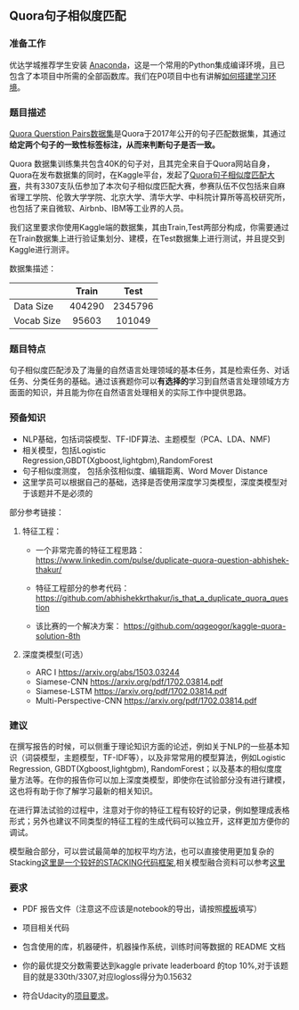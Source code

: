 ## Quora句子相似度匹配

### 准备工作


优达学城推荐学生安装 [Anaconda](https://www.continuum.io/downloads)，这是一个常用的Python集成编译环境，且已包含了本项目中所需的全部函数库。我们在P0项目中也有讲解[如何搭建学习环境](https://github.com/nd009/titanic_survival_exploration/blob/master/README.md)。

### 题目描述

[Quora Querstion Pairs数据集](https://data.quora.com/First-Quora-Dataset-Release-Question-Pairs)是Quora于2017年公开的句子匹配数据集，其通过**给定两个句子的一致性标签标注，从而来判断句子是否一致。**

Quora 数据集训练集共包含40K的句子对，且其完全来自于Quora网站自身，Quora在发布数据集的同时，在Kaggle平台，发起了[Quora句子相似度匹配大赛](https://www.kaggle.com/c/quora-question-pairs)，共有3307支队伍参加了本次句子相似度匹配大赛，参赛队伍不仅包括来自麻省理工学院、伦敦大学学院、北京大学、清华大学、中科院计算所等高校研究所，也包括了来自微软、Airbnb、IBM等工业界的人员。

我们这里要求你使用Kaggle端的数据集，其由Train,Test两部分构成，你需要通过在Train数据集上进行验证集划分、建模，在Test数据集上进行测试，并且提交到Kaggle进行测评。

数据集描述：


|  | Train | Test | 
| ------ | :-----: | :----: |
| Data Size | 404290 | 2345796 |
| Vocab Size | 95603 | 101049 |


### 题目特点

句子相似度匹配涉及了海量的自然语言处理领域的基本任务，其是检索任务、对话任务、分类任务的基础。通过该赛题你可以**有选择的**学习到自然语言处理领域方方面面的知识，并且能为你在自然语言处理相关的实际工作中提供思路。


### 预备知识

* NLP基础，包括词袋模型、TF-IDF算法、主题模型（PCA、LDA、NMF)
* 相关模型，包括Logistic Regression,GBDT(Xgboost,lightgbm),RandomForest
* 句子相似度测度， 包括余弦相似度、编辑距离、Word Mover Distance
* 这里学员可以根据自己的基础，选择是否使用深度学习类模型，深度类模型对于该题并不是必须的

部分参考链接：
1. 特征工程：
   * 一个非常完善的特征工程思路： https://www.linkedin.com/pulse/duplicate-quora-question-abhishek-thakur/

   * 特征工程部分的参考代码： https://github.com/abhishekkrthakur/is_that_a_duplicate_quora_question

   * 该比赛的一个解决方案： https://github.com/qqgeogor/kaggle-quora-solution-8th

2. 深度类模型(可选）
   * ARC I https://arxiv.org/abs/1503.03244
   * Siamese-CNN https://arxiv.org/pdf/1702.03814.pdf
   * Siamese-LSTM https://arxiv.org/pdf/1702.03814.pdf
   * Multi-Perspective-CNN https://arxiv.org/pdf/1702.03814.pdf
   
   
### 建议

在撰写报告的时候，可以侧重于理论知识方面的论述，例如关于NLP的一些基本知识（词袋模型，主题模型，TF-IDF等），以及非常常用的模型算法，例如Logistic Regression, GBDT(Xgboost,lightgbm), RandomForest；以及基本的相似度度量方法等。在你的报告你可以加上深度类模型，即使你在试验部分没有进行建模，这也将有助于你了解学习最新的相关知识。

在进行算法试验的过程中，注意对于你的特征工程有较好的记录，例如整理成表格形式；另外也建议不同类型的特征工程的生成代码可以独立开，这样更加方便你的调试。

模型融合部分，可以尝试最简单的加权平均方法，也可以直接使用更加复杂的Stacking[这里是一个较好的STACKING代码框架](https://github.com/qqgeogor/kaggle-quora-solution-8th),相关模型融合资料可以参考[这里](https://mlwave.com/kaggle-ensembling-guide/)

### 要求
* PDF 报告文件（注意这不应该是notebook的导出，请按照[模板](https://github.com/nd009/capstone/blob/master/capstone_report_template.md)填写）
* 项目相关代码

* 包含使用的库，机器硬件，机器操作系统，训练时间等数据的 README 文档

* 你的最优提交分数需要达到kaggle private leaderboard 的top 10%,对于该题目的就是330th/3307,对应logloss得分为0.15632

* 符合Udacity的[项目要求](https://review.udacity.com/#!/rubrics/273/view)。




